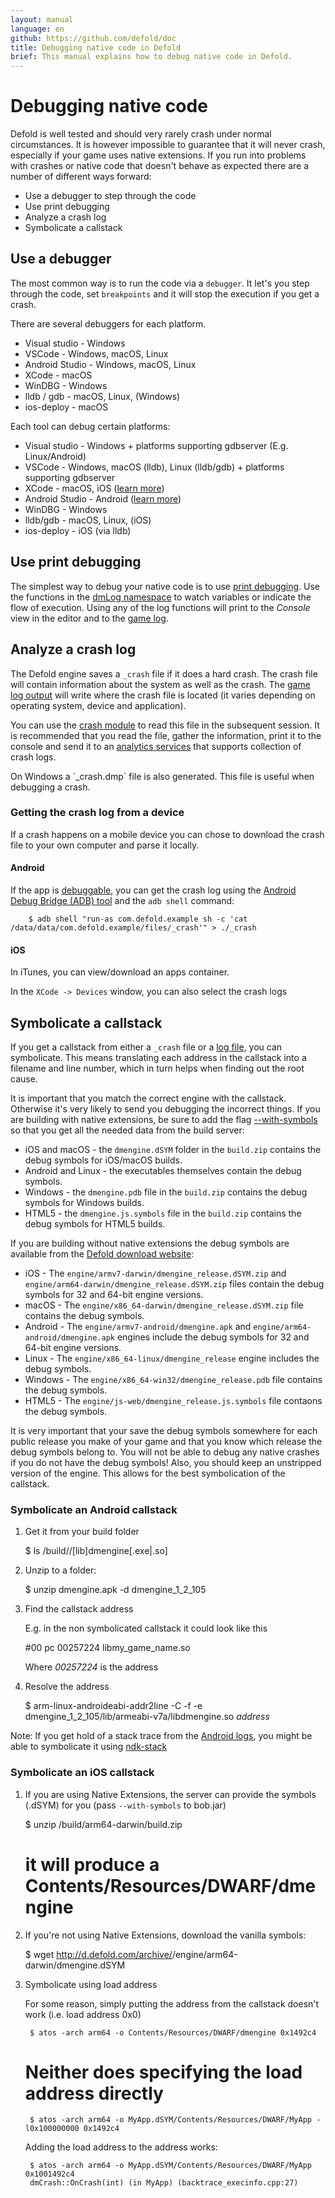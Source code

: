 ```yaml
---
layout: manual
language: en
github: https://github.com/defold/doc
title: Debugging native code in Defold
brief: This manual explains how to debug native code in Defold.
---
```


# Debugging native code

Defold is well tested and should very rarely crash under normal circumstances. It is however impossible to guarantee that it will never crash, especially if your game uses native extensions. If you run into problems with crashes or native code that doesn't behave as expected there are a number of different ways forward:

* Use a debugger to step through the code
* Use print debugging
* Analyze a crash log
* Symbolicate a callstack


## Use a debugger

The most common way is to run the code via a `debugger`. It let's you step through the code, set `breakpoints` and it will stop the execution if you get a crash.

There are several debuggers for each platform.

* Visual studio - Windows
* VSCode - Windows, macOS, Linux
* Android Studio - Windows, macOS, Linux
* XCode - macOS
* WinDBG - Windows
* lldb / gdb - macOS, Linux, (Windows)
* ios-deploy - macOS

Each tool can debug certain platforms:

* Visual studio - Windows + platforms supporting gdbserver (E.g. Linux/Android)
* VSCode - Windows, macOS (lldb), Linux (lldb/gdb) + platforms supporting gdbserver
* XCode -  macOS, iOS ([learn more](/manuals/debugging-native-code-ios))
* Android Studio - Android ([learn more](/manuals/debugging-native-code-android))
* WinDBG - Windows
* lldb/gdb - macOS, Linux, (iOS)
* ios-deploy - iOS (via lldb)


## Use print debugging

The simplest way to debug your native code is to use [print debugging](http://en.wikipedia.org/wiki/Debugging#Techniques). Use the functions in the [dmLog namespace](/ref/stable/dmLog/) to watch variables or indicate the flow of execution. Using any of the log functions will print to the *Console* view in the editor and to the [game log](/manuals/debugging-game-and-system-logs).


## Analyze a crash log

The Defold engine saves a `_crash` file if it does a hard crash. The crash file will contain information about the system as well as the crash. The [game log output](/manuals/debugging-game-and-system-logs) will write where the crash file is located (it varies depending on operating system, device and application).

You can use the [crash module](https://www.defold.com/ref/crash/) to read this file in the subsequent session. It is recommended that you read the file, gather the information, print it to the console and send it to an [analytics services](/tags/stars/analytics/) that supports collection of crash logs.

<div class='important' markdown='1'>
On Windows a `_crash.dmp` file is also generated. This file is useful when debugging a crash.
</div>

### Getting the crash log from a device

If a crash happens on a mobile device you can chose to download the crash file to your own computer and parse it locally.

#### Android

If the app is [debuggable](/manuals/project-settings/#android), you can get the crash log using the [Android Debug Bridge (ADB) tool](https://developer.android.com/studio/command-line/adb.html) and the `adb shell` command:

```
	$ adb shell "run-as com.defold.example sh -c 'cat /data/data/com.defold.example/files/_crash'" > ./_crash
```

#### iOS

In iTunes, you can view/download an apps container.

In the `XCode -> Devices` window, you can also select the crash logs


## Symbolicate a callstack

If you get a callstack from either a `_crash` file or a [log file](/manuals/debugging-game-and-system-logs), you can symbolicate. This means translating each address in the callstack into a filename and line number, which in turn helps when finding out the root cause.

It is important that you match the correct engine with the callstack. Otherwise it's very likely to send you debugging the incorrect things. If you are building with native extensions, be sure to add the flag [--with-symbols](https://www.defold.com/manuals/bob/) so that you get all the needed data from the build server:

* iOS and macOS - the `dmengine.dSYM` folder in the `build.zip` contains the debug symbols for iOS/macOS builds.
* Android and Linux - the executables themselves contain the debug symbols.
* Windows - the `dmengine.pdb` file in the `build.zip` contains the debug symbols for Windows builds.
* HTML5 - the `dmengine.js.symbols` file in the `build.zip` contains the debug symbols for HTML5 builds.

If you are building without native extensions the debug symbols are available from the [Defold download website](http://d.defold.com):

* iOS - The `engine/armv7-darwin/dmengine_release.dSYM.zip` and `engine/arm64-darwin/dmengine_release.dSYM.zip` files contain the debug symbols for 32 and 64-bit engine versions.
* macOS - The `engine/x86_64-darwin/dmengine_release.dSYM.zip` file contains the debug symbols.
* Android - The `engine/armv7-android/dmengine.apk` and `engine/arm64-android/dmengine.apk` engines include the debug symbols for 32 and 64-bit engine versions.
* Linux - The `engine/x86_64-linux/dmengine_release` engine includes the debug symbols.
* Windows -  The `engine/x86_64-win32/dmengine_release.pdb` file contains the debug symbols.
* HTML5 - The `engine/js-web/dmengine_release.js.symbols` file contaons the debug symbols.

<div class='important' markdown='1'>
It is very important that your save the debug symbols somewhere for each public release you make of your game and that you know which release the debug symbols belong to. You will not be able to debug any native crashes if you do not have the debug symbols! Also, you should keep an unstripped version of the engine. This allows for the best symbolication of the callstack.
</div>

### Symbolicate an Android callstack

1. Get it from your build folder

	$ ls <project>/build/<platform>/[lib]dmengine[.exe|.so]

1. Unzip to a folder:

	$ unzip dmengine.apk -d dmengine_1_2_105

1. Find the callstack address

	E.g. in the non symbolicated callstack it could look like this

	#00 pc 00257224 libmy_game_name.so

	Where *00257224* is the address

1. Resolve the address

    $ arm-linux-androideabi-addr2line -C -f -e dmengine_1_2_105/lib/armeabi-v7a/libdmengine.so _address_

Note: If you get hold of a stack trace from the [Android logs](/manuals/debugging-game-and-system-logs), you might be able to symbolicate it using [ndk-stack](https://developer.android.com/ndk/guides/ndk-stack.html)

### Symbolicate an iOS callstack

1. If you are using Native Extensions, the server can provide the symbols (.dSYM) for you (pass `--with-symbols` to bob.jar)

	$ unzip <project>/build/arm64-darwin/build.zip
	# it will produce a Contents/Resources/DWARF/dmengine

1. If you're not using Native Extensions, download the vanilla symbols:

	$ wget http://d.defold.com/archive/<sha1>/engine/arm64-darwin/dmengine.dSYM

1. Symbolicate using load address

	For some reason, simply putting the address from the callstack doesn't work (i.e. load address 0x0)

		$ atos -arch arm64 -o Contents/Resources/DWARF/dmengine 0x1492c4

	# Neither does specifying the load address directly

		$ atos -arch arm64 -o MyApp.dSYM/Contents/Resources/DWARF/MyApp -l0x100000000 0x1492c4

	Adding the load address to the address works:

		$ atos -arch arm64 -o MyApp.dSYM/Contents/Resources/DWARF/MyApp 0x1001492c4
		dmCrash::OnCrash(int) (in MyApp) (backtrace_execinfo.cpp:27)
